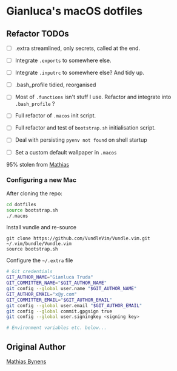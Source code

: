 # Gianluca's macOS dotfiles

## Refactor TODOs
- [ ] .extra streamlined, only secrets, called at the end.
- [ ] Integrate `.exports` to somewhere else.
- [ ] Integrate `.inputrc` to somewhere else? And tidy up.
- [ ] .bash_profile tidied, reorganised
- [ ] Most of `.functions` isn't stuff I use. Refactor and integrate into `.bash_profile` ?
- [ ] Full refactor of `.macos` init script.
- [ ] Full refactor and test of `bootstrap.sh` initialisation script.
- [ ] Deal with persisting `pyenv not found` on shell startup
- [ ] Set a custom default wallpaper in `.macos`


95% stolen from <a href="https://github.com/mathiasbynens/dotfiles">Mathias</a>

### Configuring a new Mac

After cloning the repo:

```bash
cd dotfiles
source bootstrap.sh
./.macos
```
Install vundle and re-source
```
git clone https://github.com/VundleVim/Vundle.vim.git ~/.vim/bundle/Vundle.vim
source bootstrap.sh
```

Configure the `~/.extra` file

```bash
# Git credentials
GIT_AUTHOR_NAME="Gianluca Truda"
GIT_COMMITTER_NAME="$GIT_AUTHOR_NAME"
git config --global user.name "$GIT_AUTHOR_NAME"
GIT_AUTHOR_EMAIL="x@y.com"
GIT_COMMITTER_EMAIL="$GIT_AUTHOR_EMAIL"
git config --global user.email "$GIT_AUTHOR_EMAIL"
git config --global commit.gpgsign true
git config --global user.signingkey <signing key>

# Environment variables etc. below...

```


## Original Author

[Mathias Bynens](https://mathiasbynens.be/)
